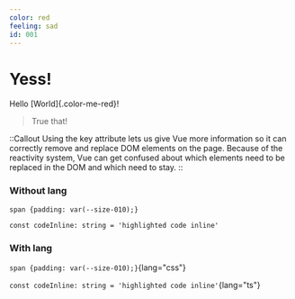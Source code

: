 ```yaml
---
color: red
feeling: sad
id: 001
---
```


# Yess!

Hello [World]{.color-me-red}!

> True that!

::Callout
Using the key attribute lets us give Vue more information so it can correctly remove and replace DOM elements on the page. Because of the reactivity system, Vue can get confused about which elements need to be replaced in the DOM and which need to stay.
::

### Without lang

`span {padding: var(--size-010);}`

`const codeInline: string = 'highlighted code inline'`

### With lang

`span {padding: var(--size-010);}`{lang="css"}

`const codeInline: string = 'highlighted code inline'`{lang="ts"}


